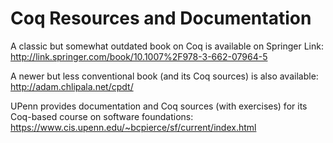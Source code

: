 Coq Resources and Documentation
===============================

A classic but somewhat outdated book on Coq is available on Springer Link: http://link.springer.com/book/10.1007%2F978-3-662-07964-5

A newer but less conventional book (and its Coq sources) is also available: http://adam.chlipala.net/cpdt/

UPenn provides documentation and Coq sources (with exercises) for its Coq-based course on software foundations: https://www.cis.upenn.edu/~bcpierce/sf/current/index.html

